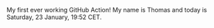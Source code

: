 My first ever working GitHub Action!
My name is Thomas and today is Saturday, 23 January, 19:52 CET. 
